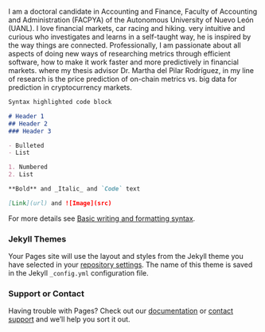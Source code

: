 I am a doctoral candidate in Accounting and Finance,
 Faculty of Accounting and Administration (FACPYA) 
of the Autonomous University of Nuevo León (UANL). 
 I love financial markets, car racing and hiking. 
 very intuitive and curious who investigates and 
learns in a self-taught way, he is inspired by 
the way things are connected.  Professionally, 
I am passionate about all aspects of doing new 
ways of researching metrics through efficient
 software, how to make it work faster and more 
predictively in financial markets.  where my 
thesis advisor Dr. Martha del Pilar Rodríguez, 
in my line of research is the price prediction 
of on-chain metrics vs. big data for prediction
 in cryptocurrency markets.

```markdown
Syntax highlighted code block

# Header 1
## Header 2
### Header 3

- Bulleted
- List

1. Numbered
2. List

**Bold** and _Italic_ and `Code` text

[Link](url) and ![Image](src)
```

For more details see [Basic writing and formatting syntax](https://docs.github.com/en/github/writing-on-github/getting-started-with-writing-and-formatting-on-github/basic-writing-and-formatting-syntax).

### Jekyll Themes

Your Pages site will use the layout and styles from the Jekyll theme you have selected in your [repository settings](https://github.com/navix85/Angel_Roberto_Nava.github.io/settings/pages). The name of this theme is saved in the Jekyll `_config.yml` configuration file.

### Support or Contact

Having trouble with Pages? Check out our [documentation](https://docs.github.com/categories/github-pages-basics/) or [contact support](https://support.github.com/contact) and we’ll help you sort it out.
